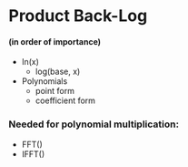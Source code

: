 # Product Back-Log
#### (in order of importance)

* ln(x)
    * log(base, x)
* Polynomials
    * point form
    * coefficient form

### Needed for polynomial multiplication:
* FFT()
* IFFT()
